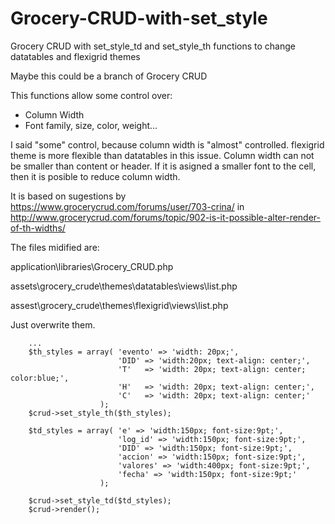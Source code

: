 # Grocery-CRUD-with-set_style
Grocery CRUD with set_style_td and set_style_th functions to change datatables and flexigrid themes

Maybe this could be a branch of Grocery CRUD

This functions allow some control over:
- Column Width
- Font family, size, color, weight...

I said "some" control, because column width is "almost" controlled. flexigrid theme is more flexible than datatables in this issue. 
Column width can not be smaller than content or header. 
If it is asigned a smaller font to the cell, then it is posible to reduce column width.

It is based on sugestions by https://www.grocerycrud.com/forums/user/703-crina/ in http://www.grocerycrud.com/forums/topic/902-is-it-possible-alter-render-of-th-widths/

The files midified are:

application\libraries\Grocery_CRUD.php

assets\grocery_crude\themes\datatables\views\list.php

assest\grocery_crude\themes\flexigrid\views\list.php

Just overwrite them.

        ...
        $th_styles = array( 'evento' => 'width: 20px;',
                            'DID' => 'width:20px; text-align: center;',
                            'T'   => 'width: 20px; text-align: center; color:blue;',
                            'H'   => 'width: 20px; text-align: center;',
                            'C'   => 'width: 20px; text-align: center;'
                        );
        $crud->set_style_th($th_styles);
        
        $td_styles = array( 'e' => 'width:150px; font-size:9pt;',
                            'log_id' => 'width:150px; font-size:9pt;',
                            'DID' => 'width:150px; font-size:9pt;',
                            'accion' => 'width:150px; font-size:9pt;',
                            'valores' => 'width:400px; font-size:9pt;',
                            'fecha' => 'width:150px; font-size:9pt;'
                        );

        $crud->set_style_td($td_styles);
        $crud->render();
